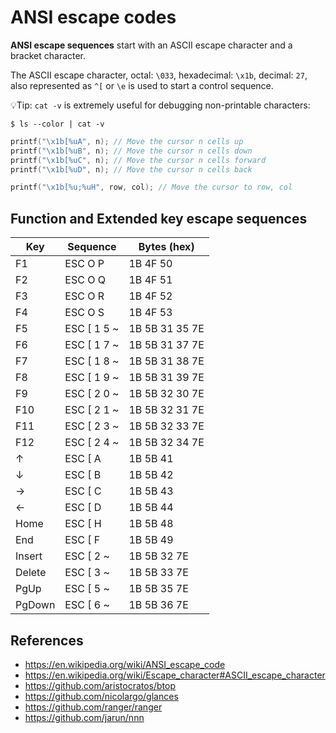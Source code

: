 # ANSI escape codes

**ANSI escape sequences** start with an ASCII escape character and a bracket
character.

The ASCII escape character, octal: `\033`, hexadecimal: `\x1b`, decimal: `27`,
also represented as `^[` or `\e` is used to start a control sequence.

💡Tip: `cat -v` is extremely useful for debugging non-printable characters:
```shell
$ ls --color | cat -v
```

```c
printf("\x1b[%uA", n); // Move the cursor n cells up
printf("\x1b[%uB", n); // Move the cursor n cells down
printf("\x1b[%uC", n); // Move the cursor n cells forward
printf("\x1b[%uD", n); // Move the cursor n cells back

printf("\x1b[%u;%uH", row, col); // Move the cursor to row, col
```

## Function and Extended key escape sequences
| Key    | Sequence    | Bytes (hex)    |
| ------ | ----------- | -------------- |
| F1     | ESC O P     | 1B 4F 50       |
| F2     | ESC O Q     | 1B 4F 51       |
| F3     | ESC O R     | 1B 4F 52       |
| F4     | ESC O S     | 1B 4F 53       |
| F5     | ESC [ 1 5 ~ | 1B 5B 31 35 7E |
| F6     | ESC [ 1 7 ~ | 1B 5B 31 37 7E |
| F7     | ESC [ 1 8 ~ | 1B 5B 31 38 7E |
| F8     | ESC [ 1 9 ~ | 1B 5B 31 39 7E |
| F9     | ESC [ 2 0 ~ | 1B 5B 32 30 7E |
| F10    | ESC [ 2 1 ~ | 1B 5B 32 31 7E |
| F11    | ESC [ 2 3 ~ | 1B 5B 32 33 7E |
| F12    | ESC [ 2 4 ~ | 1B 5B 32 34 7E |
| ↑      | ESC [ A     | 1B 5B 41       |
| ↓      | ESC [ B     | 1B 5B 42       |
| →      | ESC [ C     | 1B 5B 43       |
| ←      | ESC [ D     | 1B 5B 44       |
| Home   | ESC [ H     | 1B 5B 48       |
| End    | ESC [ F     | 1B 5B 49       |
| Insert | ESC [ 2 ~   | 1B 5B 32 7E    |
| Delete | ESC [ 3 ~   | 1B 5B 33 7E    |
| PgUp   | ESC [ 5 ~   | 1B 5B 35 7E    |
| PgDown | ESC [ 6 ~   | 1B 5B 36 7E    |

## References
- https://en.wikipedia.org/wiki/ANSI_escape_code
- https://en.wikipedia.org/wiki/Escape_character#ASCII_escape_character
- https://github.com/aristocratos/btop
- https://github.com/nicolargo/glances
- https://github.com/ranger/ranger
- https://github.com/jarun/nnn
